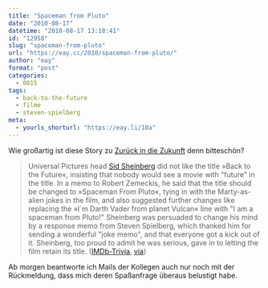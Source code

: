 ```yaml
---
title: "Spaceman from Pluto"
date: "2010-08-17"
datetime: "2010-08-17 13:18:41"
id: "12958"
slug: "spaceman-from-pluto"
url: "https://eay.cc/2010/spaceman-from-pluto/"
author: "eay"
format: "post"
categories:
  - 0815
tags:
  - back-to-the-future
  - filme
  - steven-spielberg
meta:
  - yourls_shorturl: "https://eay.li/10a"
---
```


Wie großartig ist diese Story zu [Zurück in die Zukunft](http://amzn.to/cO0wTr) denn bitteschön?

> Universal Pictures head [Sid Sheinberg](http://en.wikipedia.org/wiki/Sidney_Sheinberg) did not like the title »Back to the Future«, insisting that nobody would see a movie with "future" in the title. In a memo to Robert Zemeckis, he said that the title should be changed to »Spaceman From Pluto«, tying in with the Marty-as-alien jokes in the film, and also suggested further changes like replacing the »I´m Darth Vader from planet Vulcan« line with "I am a spaceman from Pluto!" Sheinberg was persuaded to change his mind by a response memo from Steven Spielberg, which thanked him for sending a wonderful "joke memo", and that everyone got a kick out of it. Sheinberg, too proud to admit he was serious, gave in to letting the film retain its title. ([IMDb-Trivia](http://www.imdb.com/title/tt0088763/trivia?tr0798396), [via](http://blog.zachklein.com/post/964844909/universal-pictures-head-sid-sheinberg-did-not-like))

Ab morgen beantworte ich Mails der Kollegen auch nur noch mit der Rückmeldung, dass mich deren Spaßanfrage überaus belustigt habe.
